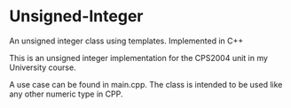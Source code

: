 # Unsigned-Integer
An unsigned integer class using templates. Implemented in C++


This is an unsigned integer implementation for the CPS2004 unit in my University course.

A use case can be found in main.cpp. The class is intended to be used like any other numeric type in CPP.
